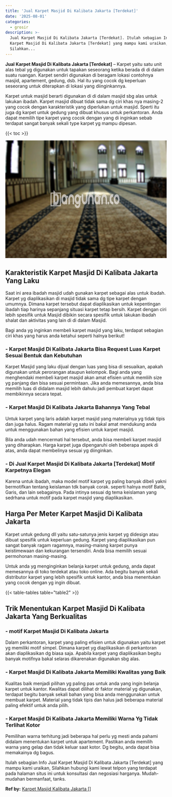 ```yaml
---
title: 'Jual Karpet Masjid Di Kalibata Jakarta [Terdekat]'
date: '2025-08-01'
categories:
  - grosir
description: >-
  Jual Karpet Masjid Di Kalibata Jakarta [Terdekat]. Itulah sebagian Info Jual
  Karpet Masjid Di Kalibata Jakarta [Terdekat] yang mampu kami uraikan,
  Silahkan...
---
```


**Jual Karpet Masjid Di Kalibata Jakarta \[Terdekat\]** – Karpet yaitu satu unit alas tebal yg digunakan untuk tapakan seseorang ketika berada di di dalam suatu ruangan. Karpet sendiri digunakan di beragam lokasi contohnya masjid, apartement, gedung, dsb. Hal itu yang cocok dg keperluan seseorang untuk diterapkan di lokasi yang diinginkannya.

Karpet untuk masjid berarti digunakan di di dalam masjid sbg alas untuk lakukan ibadah. Karpet masjid dibuat tidak sama dg ciri khas nya masing-2 yang cocok dengan karakteristik yang diperlukan untuk masjid. Sperti itu juga dg karpet untuk gedung yang dibuat khusus untuk perkantoran. Anda dapat memilih tipe karpet yang cocok dengan yang di inginkan sebab terdapat sangat banyak sekali type karpet yg mampu dipesan.

{{< toc >}}

![Jual Karpet Masjid Di Kalibata Jakarta [Terdekat]](/images/grosir-karpet-murah-72.png)

## Karakteristik Karpet Masjid Di Kalibata Jakarta Yang Laku

Saat ini area ibadah masjid udah gunakan karpet sebagai alas untuk ibadah. Karpet yg diaplikasikan di masjid tidak sama dg tipe karpet dengan umumnya. Dimana karpet tersebut dapat diaplikasikan untuk kepentingan ibadah tiap harinya sepanjang situasi karpet tetap bersih. Karpet dengan ciri lebih spesifik untuk Masjid dibikin secara spesifik untuk lakukan ibadah shalat dan aktivitas yang lain di di dalam Masjid.

Bagi anda yg inginkan membeli karpet masjid yang laku, terdapat sebagian ciri khas yang harus anda ketahui seperti halnya berikut!

### \- Karpet Masjid Di Kalibata Jakarta Bisa Request Luas Karpet Sesuai Bentuk dan Kebutuhan

Karpet Masjid yang laku dijual dengan luas yang bisa di sesuaikan, apakah digunakan untuk perorangan ataupun kelompok. Bagi anda yang menghendaki membeli karpet masjid akan amat efisien untuk memliih size yg panjang dan bisa sesuai permintaan. Jika anda memesannya, anda bisa memilih luas di didalam masjid lebih dahulu jadi pembuat karpet dapat membikinnya secara tepat.

### \- Karpet Masjid Di Kalibata Jakarta Bahannya Yang Tebal

Untuk karpet yang laris adalah karpet masjid yang materialnya yg tidak tipis dan juga halus. Ragam material yg satu ini bakal amat mendukung anda untuk menggunakan bahan yang efisien untuk karpet masjid.

Bila anda udah mencermati hal tersebut, anda bisa membeli karpet masjid yang diharapkan. Harga karpet juga dipengaruhi oleh beberapa aspek di atas, anda dapat membelinya sesuai yg diinginkan.

### \- Di Jual Karpet Masjid Di Kalibata Jakarta \[Terdekat\] Motif Karpetnya Elegan

Karena untuk ibadah, maka model motif karpet yg paling banyak dibeli yakni bermotifkan tentang keislaman tdk banyak corak. seperti halnya motif Batik, Garis, dan lain sebagainya. Pada intinya sesuai dg tema keislaman yang sedrhana untuk motif pada karpet masjid yang diaplikasikan.

## Harga Per Meter Karpet Masjid Di Kalibata Jakarta

Karpet untuk gedung dll yaitu satu-satunya jenis karpet yg didesign atau dibuat spesifik untuk keperluan gedung. Karpet yang diaplikasikan pun sangat banyak ragam ragamnya, masing-maisng karpet punya keistimewaan dan kekurangan tersendiri. Anda bisa memilih sesuai permohonan masing-masing.

Untuk anda yg menginginkan belanja karpet untuk gedung, anda dapat memesannya di toko terdekat atau toko online. Ada begitu banyak sekali distributor karpet yang lebih spesifik untuk kantor, anda bisa menentukan yang cocok dengan yg ingin dibuat.

{{< table-tables table="table2" >}}

## Trik Menentukan Karpet Masjid Di Kalibata Jakarta Yang Berkualitas

### \- motif Karpet Masjid Di Kalibata Jakarta

Dalam perkantoran, karpet yang paling efisien untuk digunakan yaitu karpet yg memiliki motif simpel. Dimana karpet yg diaplikasikan di perkantoran akan diaplikasikan dg biasa saja. Apabila karpet yang diaplikasikan begitu banyak motifnya bakal selaras dikarenakan digunakan sbg alas.

### \- Karpet Masjid Di Kalibata Jakarta Memiliki Kwalitas yang Baik

Kualitas baik menjadi pilihan yg paling pas untuk anda yang ingin belanja karpet untuk kantor. Kwalitas dapat dilihat dr faktor material yg digunakan, terdapat begitu banyak sekali bahan yang bisa anda menggunakan untuk membuat karpet. Material yang tidak tipis dan halus jadi beberapa material paling efektif untuk anda pilih.

### \- Karpet Masjid Di Kalibata Jakarta Memiliki Warna Yg Tidak Terlihat Kotor

Pemilihan warna terhitung jadi beberapa hal perlu yg mesti anda pahami didalam menentukan karpet untuk apartement. Pastikan anda memilih warna yang gelap dan tidak keluar saat kotor. Dg begitu, anda dapat bisa memakainya dg bagus.

Itulah sebagian Info Jual Karpet Masjid Di Kalibata Jakarta \[Terdekat\] yang mampu kami uraikan, Silahkan hubungi kami lewat telpon yang terdapat pada halaman situs ini untuk konsultasi dan negosiasi harganya. Mudah-mudahan bermanfaat, tanks.

**Ref by:**  [Karpet Masjid Kalibata Jakarta []](https://id.wikipedia.org/wiki/Karpet)
